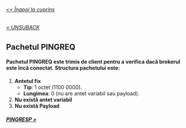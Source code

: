 ###### [<< Înapoi la cuprins](../Cuprins.md)
######  [< UNSUBACK](14.%20UNSUBACK.md)  
## Pachetul PINGREQ
#### Pachetul PINGREQ este trimis de client pentru a verifica dacă brokerul este încă conectat. Structura pachetului este:

1. **Antetul fix**
    - **Tip**: 1 octet (1100 0000).
    - **Lungimea**: 0 (nu are antet variabil sau payload).
2. **Nu există antet variabil**
3. **Nu există Payload**

##### [PINGRESP >](16.%20PINGRESP.md)
